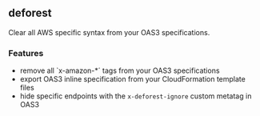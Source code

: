 ## deforest

Clear all AWS specific syntax from your OAS3 specifications.

### Features
- remove all `x-amazon-*´ tags from your OAS3 specifications
- export OAS3 inline specification from your CloudFormation template files
- hide specific endpoints with the `x-deforest-ignore` custom metatag in OAS3
